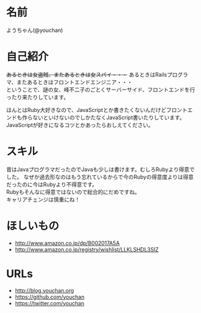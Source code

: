 # 名前
ようちゃん(@youchan)

# 自己紹介

~~あるときは女盗賊、またあるときは女スパイ・・・~~ あるときはRailsプログラマ、またあるときはフロントエンドエンジニア・・・  
ということで、謎の女、峰不二子のごとくサーバーサイド、フロントエンドを行ったり来たりしています。

ほんとはRuby大好きなので、JavaScriptとか書きたくないんだけどフロントエンドも作らないといけないのでしかたなくJavaScript書いたりしています。  
JavaScriptが好きになるコツとかあったらおしえてください。

# スキル

昔はJavaプログラマだったのでJavaも少しは書けます。むしろRubyより得意でした。
なぜか過去形なのはもう忘れているからで今のRubyの得意度よりは得意だったのに今はRubyより不得意です。  
Rubyもそんなに得意ではないので総合的にだめですね。  
キャリアチェンジは慎重にね！

# ほしいもの

* http://www.amazon.co.jp/dp/B002017A5A
* http://www.amazon.co.jp/registry/wishlist/LLKLSHDL3SIZ

# URLs

* http://blog.youchan.org
* https://github.com/youchan
* https://twitter.com/youchan
